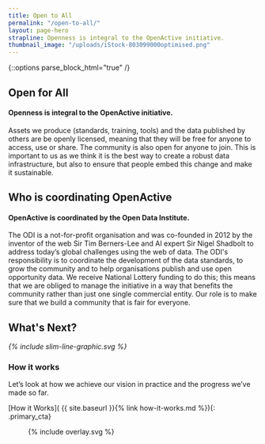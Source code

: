 ```yaml
---
title: Open to All
permalink: "/open-to-all/"
layout: page-hero
strapline: Openness is integral to the OpenActive initiative.
thumbnail_image: "/uploads/iStock-803099000optimised.png"
---
```


{::options parse_block_html="true" /}

<!--  ---------------->
<!-- TEXT AREA-->
<!--  ---------------->
<article class="title-row">
<h2 class="sub-heading-two">Open for All</h2>
<div class="one">

#### Openness is integral to the OpenActive initiative.
Assets we produce (standards, training, tools) and the data published by others are be openly licensed, meaning that they will be free for anyone to access, use or share.
The community is also open for anyone to join. This is important to us as we think it is the best way to create a robust data infrastructure, but also to ensure that people embed this change and make it sustainable.

</div>
</article>

<!--  ---------------->
<!-- TEXT AREA-->
<!--  ---------------->
<article class="title-row">
<h2 class="sub-heading-two">Who is coordinating OpenActive</h2>
<div class="one">

#### OpenActive is coordinated by the Open Data Institute.
The ODI is a not-for-profit organisation and was co-founded in 2012 by the inventor of the web Sir Tim Berners-Lee and AI expert Sir Nigel Shadbolt to address today’s global challenges using the web of data.
The ODI's responsibility is to coordinate the development of the data standards, to grow the community and to help organisations publish and use open opportunity data. We receive National Lottery funding to do this; this means that we are obliged to manage the initiative in a way that benefits the community rather than just one single commercial entity.
Our role is to make sure that we build a community that is fair for everyone.

</div>
</article>


<!--  ---------------->
<!-- HOW IT WORKS CALL TO ACTION -->
<!--  ---------------->
<article markdown="0" class="call_to_action--full-width">
<h2 class="sub-heading-two">What's Next?</h2>
<i class="line-graphic">{% include slim-line-graphic.svg %}</i>
<div markdown="1" class="one">

### How it works
Let’s look at how we achieve our vision in practice and the progress we’ve made so far.

[How it Works]( {{ site.baseurl }}{% link how-it-works.md %}){: .primary_cta}

</div>
<figure>
<div class="mask">{% include overlay.svg %}</div>
<div class="image" style="background: url({{ site.baseurl }}/assets/images/sideplank.jpg)center center / cover no-repeat;"></div>
</figure>
</article>

